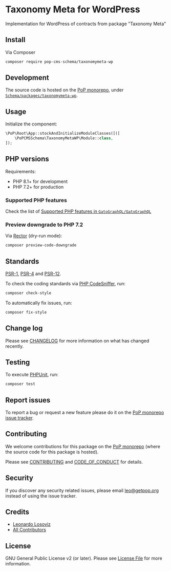 # Taxonomy Meta for WordPress

<!--
[![Build Status][ico-travis]][link-travis]
[![Quality Score][ico-code-quality]][link-code-quality]
[![Software License][ico-license]](LICENSE.md)
[![Latest Version on Packagist][ico-version]][link-packagist]
[![Coverage Status][ico-scrutinizer]][link-scrutinizer]
[![Total Downloads][ico-downloads]][link-downloads]
-->

Implementation for WordPress of contracts from package "Taxonomy Meta"

## Install

Via Composer

``` bash
composer require pop-cms-schema/taxonomymeta-wp
```

## Development

The source code is hosted on the [PoP monorepo](https://github.com/GatoGraphQL/GatoGraphQL), under [`Schema/packages/taxonomymeta-wp`](https://github.com/GatoGraphQL/GatoGraphQL/tree/master/layers/Schema/packages/taxonomymeta-wp).

## Usage

Initialize the component:

``` php
\PoP\Root\App::stockAndInitializeModuleClasses([([
    \PoPCMSSchema\TaxonomyMetaWP\Module::class,
]);
```

## PHP versions

Requirements:

- PHP 8.1+ for development
- PHP 7.2+ for production

### Supported PHP features

Check the list of [Supported PHP features in `GatoGraphQL/GatoGraphQL`](https://github.com/GatoGraphQL/GatoGraphQL/blob/master/docs/supported-php-features.md)

### Preview downgrade to PHP 7.2

Via [Rector](https://github.com/rectorphp/rector) (dry-run mode):

```bash
composer preview-code-downgrade
```

## Standards

[PSR-1](https://www.php-fig.org/psr/psr-1), [PSR-4](https://www.php-fig.org/psr/psr-4) and [PSR-12](https://www.php-fig.org/psr/psr-12).

To check the coding standards via [PHP CodeSniffer](https://github.com/squizlabs/PHP_CodeSniffer), run:

``` bash
composer check-style
```

To automatically fix issues, run:

``` bash
composer fix-style
```

## Change log

Please see [CHANGELOG](CHANGELOG.md) for more information on what has changed recently.

## Testing

To execute [PHPUnit](https://phpunit.de/), run:

``` bash
composer test
```

## Report issues

To report a bug or request a new feature please do it on the [PoP monorepo issue tracker](https://github.com/GatoGraphQL/GatoGraphQL/issues).

## Contributing

We welcome contributions for this package on the [PoP monorepo](https://github.com/GatoGraphQL/GatoGraphQL) (where the source code for this package is hosted).

Please see [CONTRIBUTING](CONTRIBUTING.md) and [CODE_OF_CONDUCT](CODE_OF_CONDUCT.md) for details.

## Security

If you discover any security related issues, please email leo@getpop.org instead of using the issue tracker.

## Credits

- [Leonardo Losoviz][link-author]
- [All Contributors][link-contributors]

## License

GNU General Public License v2 (or later). Please see [License File](LICENSE.md) for more information.

[ico-version]: https://img.shields.io/packagist/v/pop-cms-schema/taxonomymeta-wp.svg?style=flat-square
[ico-license]: https://img.shields.io/badge/license-GPLv2-brightgreen.svg?style=flat-square
[ico-travis]: https://img.shields.io/travis/pop-cms-schema/taxonomymeta-wp/master.svg?style=flat-square
[ico-scrutinizer]: https://img.shields.io/scrutinizer/coverage/g/pop-cms-schema/taxonomymeta-wp.svg?style=flat-square
[ico-code-quality]: https://img.shields.io/scrutinizer/g/pop-cms-schema/taxonomymeta-wp.svg?style=flat-square
[ico-downloads]: https://img.shields.io/packagist/dt/pop-cms-schema/taxonomymeta-wp.svg?style=flat-square

[link-packagist]: https://packagist.org/packages/pop-cms-schema/taxonomymeta-wp
[link-travis]: https://travis-ci.org/pop-cms-schema/taxonomymeta-wp
[link-scrutinizer]: https://scrutinizer-ci.com/g/pop-cms-schema/taxonomymeta-wp/code-structure
[link-code-quality]: https://scrutinizer-ci.com/g/pop-cms-schema/taxonomymeta-wp
[link-downloads]: https://packagist.org/packages/pop-cms-schema/taxonomymeta-wp
[link-author]: https://github.com/leoloso
[link-contributors]: ../../../../../../contributors
